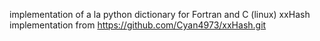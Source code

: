 implementation of a la python dictionary for Fortran and C (linux)
xxHash implementation from https://github.com/Cyan4973/xxHash.git

